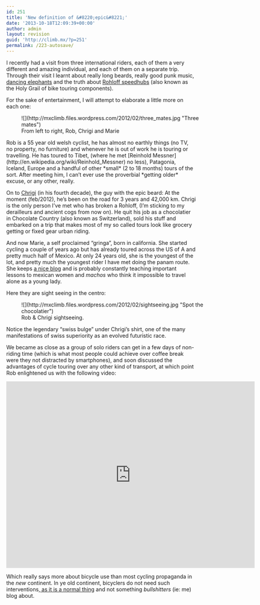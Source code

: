 ```yaml
---
id: 251
title: 'New definition of &#8220;epic&#8221;'
date: '2013-10-18T12:09:39+00:00'
author: admin
layout: revision
guid: 'http://climb.mx/?p=251'
permalink: /223-autosave/
---
```


I recently had a visit from three international riders, each of them a very different and amazing individual, and each of them on a separate trip. Through their visit I learnt about really long beards, really good punk music, [dancing elephants](http://images.tribe.net/tribe/upload/photo/05c/4ac/05c4aca5-be84-4b4b-a846-9933bb0a68f4) and the truth about [Rohloff speedhubs](http://www.rohloff.de/en/products/speedhub/) (also known as the Holy Grail of bike touring components).

For the sake of entertainment, I will attempt to elaborate a little more on each one:

<figure class="wp-caption alignnone" style="width: 506px">![](http://mxclimb.files.wordpress.com/2012/02/three_mates.jpg "Three mates")<figcaption class="wp-caption-text">From left to right, Rob, Chrigi and Marie</figcaption></figure>Rob is a 55 year old welsh cyclist, he has almost no earthly things (no TV, no property, no furniture) and whenever he is out of work he is touring or travelling. He has toured to Tibet, (where he met [Reinhold Messner](http://en.wikipedia.org/wiki/Reinhold_Messner) no less), Patagonia, Iceland, Europe and a handful of other *small* (2 to 18 months) tours of the sort. After meeting him, I can’t ever use the proverbial *getting older* excuse, or any other, really.

On to [Chrigi](<www.chrigiontour.blogspot.com >) (in his fourth decade), the guy with the epic beard: At the moment (feb/2012), he’s been on the road for 3 years and 42,000 km. Chrigi is the only person I’ve met who has broken a Rohloff, (I’m sticking to my derailleurs and ancient cogs from now on). He quit his job as a chocolatier in Chocolate Country (also known as Switzerland), sold his stuff and embarked on a trip that makes most of my so called tours look like grocery getting or fixed gear urban riding.

And now Marie, a self proclaimed “gringa”, born in california. She started cycling a couple of years ago but has already toured across the US of A and pretty much half of Mexico. At only 24 years old, she is the youngest of the lot, and pretty much the youngest rider I have met doing the panam route. She keeps [a nice blog](http://thelongdistancetruth.wordpress.com/) and is probably constantly teaching important lessons to mexican women and *machos* who think it impossible to travel alone as a young lady.

Here they are sight seeing in the centro:

<figure class="wp-caption alignnone" style="width: 493px">![](http://mxclimb.files.wordpress.com/2012/02/sightseeing.jpg "Spot the chocolatier")<figcaption class="wp-caption-text">Rob &amp; Chrigi sightseeing.</figcaption></figure>Notice the legendary “swiss bulge” under Chrigi’s shirt, one of the many manifestations of swiss superiority as an evolved futuristic race.

We became as close as a group of solo riders can get in a few days of non-riding time (which is what most people could achieve over coffee break were they not distracted by smartphones), and soon discussed the advantages of cycle touring over any other kind of transport, at which point Rob enlightened us with the following video:

<iframe allow="accelerometer; autoplay; clipboard-write; encrypted-media; gyroscope; picture-in-picture" allowfullscreen="" frameborder="0" height="495" src="https://www.youtube.com/embed/HaSi2Z74Ou8?feature=oembed" title="The Fatima Mansions-Only Losers Take The Bus" width="660"></iframe>

Which really says more about bicycle use than most cycling propaganda in the *new* continent. In ye old continent, bicyclers do not need such interventions,[ as it is a normal thing](http://www.streetsblog.org/wp-content/uploads/2006/10/amsterdam_bikeparking.jpg) and not something *bullshitters* (ie: me) blog about.